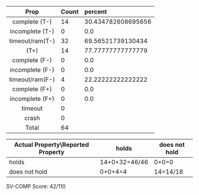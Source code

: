 
| Prop | Count | percent |
|:----:|:------|:--|
|complete   (T-)|14| 30.434782608695656 |
|incomplete (T-)|0|0.0 |
|timeout/ram(T-)|32|69.56521739130434 |
|           (T+)|14|77.77777777777779 |
|complete   (F-)|0|0.0 |
|incomplete (F-)|0|0.0 |
|timeout/ram(F-)|4|22.22222222222222 |
|complete   (F+)|0|0.0 |
|incomplete (F+)|0|0.0 |
|timeout        |0| |
|crash          |0| |
|Total          |64| |

| Actual Property\Reported Property | holds | does not hold |
|------------------------------------|-------|---------------|
| holds | 14+0+32=46/46 | 0+0=0 |
| does not hold | 0+0+4=4 | 14=14/18 |

SV-COMP Score: 42/110

